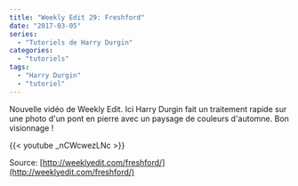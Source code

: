 ```yaml
---
title: "Weekly Edit 29: Freshford"
date: "2017-03-05"
series:
  - "Tutoriels de Harry Durgin"
categories: 
  - "tutoriels"
tags: 
  - "Harry Durgin"
  - "tutoriel"
---
```


Nouvelle vidéo de Weekly Edit. Ici Harry Durgin fait un traitement rapide sur une photo d'un pont en pierre avec un paysage de couleurs d'automne. Bon visionnage !

{{< youtube _nCWcwezLNc >}}

Source: [http://weeklyedit.com/freshford/](http://weeklyedit.com/freshford/)
